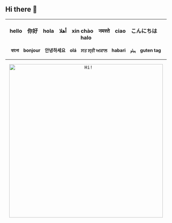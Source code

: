## Hi there 👋

<!--
**ttri1507/ttri1507** is a ✨ _special_ ✨ repository because its `README.md` (this file) appears on your GitHub profile.

Here are some ideas to get you started:

- 🔭 I’m currently working on ...
- 🌱 I’m currently learning ...
- 👯 I’m looking to collaborate on ...
- 🤔 I’m looking for help with ...
- 💬 Ask me about ...
- 📫 How to reach me: ...
- 😄 Pronouns: ...
- ⚡ Fun fact: ...
-->


<div align="center">
<!---
  <hr>

  <kbd>
    <img src="https://i.pinimg.com/originals/d9/cc/2d/d9cc2da01ec1b3e83a1d768bb805c4ef.gif" alt="Hello World" style="width: 300px;"/>
  </kbd>
-->  
  <hr>

  ### hello&emsp;你好&emsp;hola&emsp;أهلا&emsp;xin chào&emsp;नमस्ते&emsp;ciao&emsp;こんにちは&emsp;halo
  #### হ্যালো&emsp;bonjour&emsp;안녕하세요&emsp;olá&emsp;ਸਤ ਸ੍ਰੀ ਅਕਾਲ&emsp;habari&emsp;ہیلو&emsp;guten tag 

  <hr>

  <kbd>
    <a href="facebook.com/tristana.tran1507">
      <img src="https://media.giphy.com/media/l49JUvg7XunM0Usve/giphy.gif" alt="Hi!" style="width: 480px;"/>
    </a>
  </kbd>

</div>
